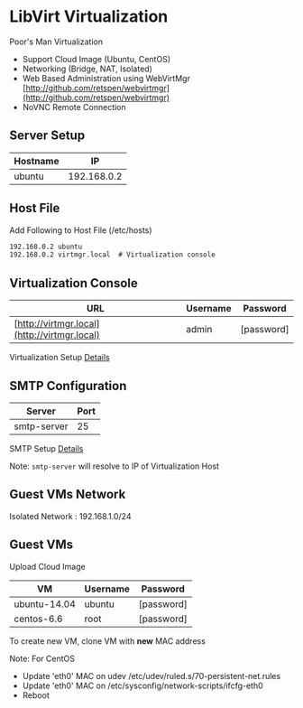 
# LibVirt Virtualization

Poor's Man Virtualization

- Support Cloud Image (Ubuntu, CentOS)
- Networking (Bridge, NAT, Isolated)
- Web Based Administration using WebVirtMgr [http://github.com/retspen/webvirtmgr](http://github.com/retspen/webvirtmgr)
- NoVNC Remote Connection

## Server Setup

| Hostname     | IP            |
|--------------|---------------|
| ubuntu       | 192.168.0.2   |

## Host File

Add Following to Host File (/etc/hosts)

```txt
192.168.0.2 ubuntu
192.168.0.2 virtmgr.local  # Virtualization console
```

## Virtualization Console

| URL                                              | Username | Password  |
|--------------------------------------------------|----------|-----------|
| [http://virtmgr.local](http://virtmgr.local)     | admin    |[password] |

Virtualization Setup [Details](virtualization-setup.md)

## SMTP Configuration

| Server        | Port   |
|---------------|--------|
| smtp-server   | 25     |

SMTP Setup [Details](smtp-setup.md)

Note: `smtp-server` will resolve to IP of Virtualization Host

## Guest VMs Network

Isolated Network : 192.168.1.0/24

## Guest VMs

Upload Cloud Image

| VM           | Username   | Password  |
|--------------|------------|-----------|
| ubuntu-14.04 | ubuntu     |[password] |
| centos-6.6   | root       |[password] |

To create new VM, clone VM with **new** MAC address

Note: For CentOS

- Update 'eth0' MAC on udev /etc/udev/ruled.s/70-persistent-net.rules
- Update 'eth0' MAC on /etc/sysconfig/network-scripts/ifcfg-eth0
- Reboot
